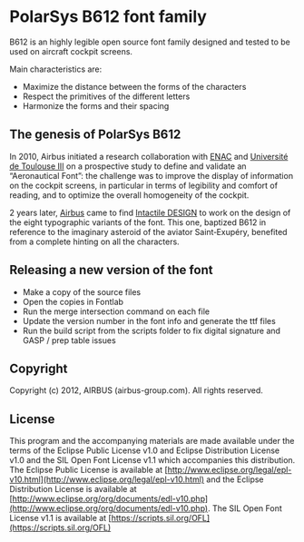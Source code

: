 # PolarSys B612 font family

B612 is an highly legible open source font family designed and tested to be used on aircraft cockpit screens.

Main characteristics are:

- Maximize the distance between the forms of the characters
- Respect the primitives of the different letters
- Harmonize the forms and their spacing

## The genesis of PolarSys B612

In 2010, Airbus initiated a research collaboration with [ENAC](http://www.enac.fr) and [Université de Toulouse III](http://www.univ-tlse3.fr/) on a prospective study to define and validate an “Aeronautical Font”: the challenge was to improve the display of information on the cockpit screens, in particular in terms of legibility and comfort of reading, and to optimize the overall homogeneity of the cockpit.

2 years later, [Airbus](http://www.airbus.com) came to find [Intactile DESIGN](http://intactile.com) to work on the design of the eight typographic variants of the font. This one, baptized B612 in reference to the imaginary asteroid of the aviator Saint‑Exupéry, benefited from a complete hinting on all the characters.

## Releasing a new version of the font

- Make a copy of the source files
- Open the copies in Fontlab
- Run the merge intersection command on each file
- Update the version number in the font info and generate the ttf files
- Run the build script from the scripts folder to fix digital signature and GASP / prep table issues

## Copyright

Copyright (c) 2012, AIRBUS (airbus-group.com). All rights reserved.

## License

This program and the accompanying materials are made available under the terms of the Eclipse Public License v1.0 and Eclipse Distribution License v1.0 and the SIL Open Font License v1.1 which accompanies this distribution. The Eclipse Public License is available at [http://www.eclipse.org/legal/epl-v10.html](http://www.eclipse.org/legal/epl-v10.html) and the Eclipse Distribution License is available at [http://www.eclipse.org/org/documents/edl-v10.php](http://www.eclipse.org/org/documents/edl-v10.php). The SIL Open Font License v1.1 is available at [https://scripts.sil.org/OFL](https://scripts.sil.org/OFL)
